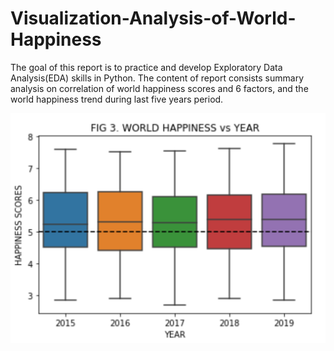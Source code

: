 # Visualization-Analysis-of-World-Happiness

The goal of this report is to practice and develop Exploratory Data Analysis(EDA) skills in Python. 
The content of report consists summary analysis on correlation of world happiness scores and 6 factors, and the world happiness trend during last five years period.

![](https://github.com/pengzhang201909/Visualization-Analysis-of-World-Happiness/blob/master/happiness%26year.png)
